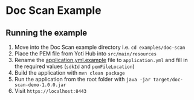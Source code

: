 # Doc Scan Example

## Running the example

1. Move into the Doc Scan example directory i.e. `cd examples/doc-scan`
1. Place the PEM file from Yoti Hub into `src/main/resources`
1. Rename the [application.yml.example](src/main/resources/application.yml.example) file to `application.yml` and fill in the required values (`sdkId` and `pemFileLocation`)
1. Build the application with `mvn clean package`
1. Run the application from the root folder with `java -jar target/doc-scan-demo-1.0.0.jar`
1. Visit `https://localhost:8443`